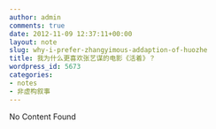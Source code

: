 ```yaml
---
author: admin
comments: true
date: 2012-11-09 12:37:11+00:00
layout: note
slug: why-i-prefer-zhangyimous-addaption-of-huozhe
title: 我为什么更喜欢张艺谋的电影《活着》？
wordpress_id: 5673
categories:
- notes
- 非虚构叙事
---
```


No Content Found
